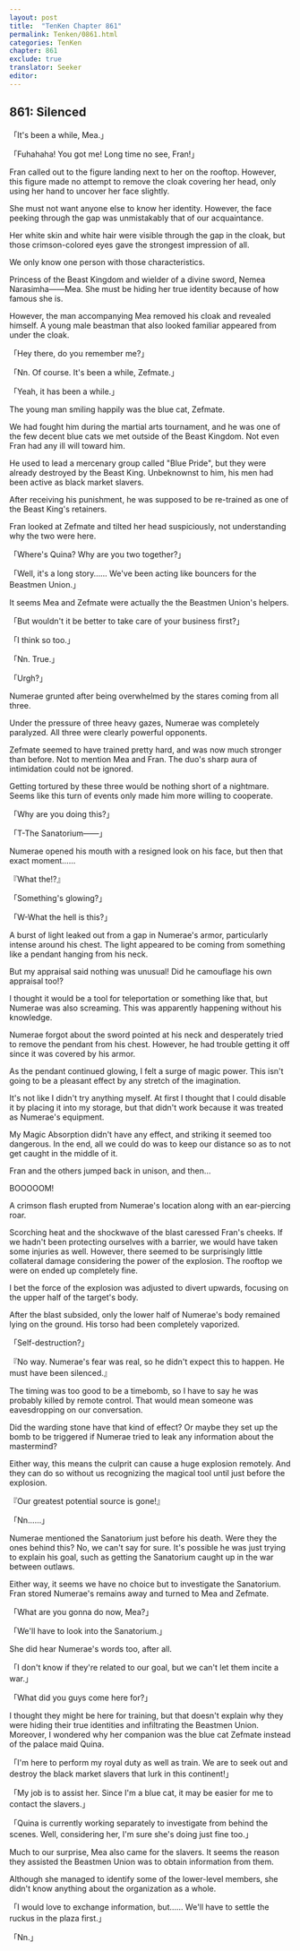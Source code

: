```yaml
---
layout: post
title:  "TenKen Chapter 861"
permalink: Tenken/0861.html
categories: TenKen
chapter: 861
exclude: true
translator: Seeker
editor: 
---
```

<h2>861: Silenced</h2>

「It's been a while, Mea.」

「Fuhahaha! You got me! Long time no see, Fran!」

 Fran called out to the figure landing next to her on the rooftop. However, this figure made no attempt to remove the cloak covering her head, only using her hand to uncover her face slightly.

 She must not want anyone else to know her identity. However, the face peeking through the gap was unmistakably that of our acquaintance.

 Her white skin and white hair were visible through the gap in the cloak, but those crimson-colored eyes gave the strongest impression of all.

 We only know one person with those characteristics.

 Princess of the Beast Kingdom and wielder of a divine sword, Nemea Narasimha――Mea. She must be hiding her true identity because of how famous she is.

 However, the man accompanying Mea removed his cloak and revealed himself. A young male beastman that also looked familiar appeared from under the cloak.

「Hey there, do you remember me?」

「Nn. Of course. It's been a while, Zefmate.」

「Yeah, it has been a while.」

 The young man smiling happily was the blue cat, Zefmate.

 We had fought him during the martial arts tournament, and he was one of the few decent blue cats we met outside of the Beast Kingdom. Not even Fran had any ill will toward him.

 He used to lead a mercenary group called "Blue Pride", but they were already destroyed by the Beast King. Unbeknownst to him, his men had been active as black market slavers.

 After receiving his punishment, he was supposed to be re-trained as one of the Beast King's retainers.

 Fran looked at Zefmate and tilted her head suspiciously, not understanding why the two were here.

「Where's Quina? Why are you two together?」

「Well, it's a long story…… We've been acting like bouncers for the Beastmen Union.」

 It seems Mea and Zefmate were actually the the Beastmen Union's helpers.

「But wouldn't it be better to take care of your business first?」

「I think so too.」

「Nn. True.」

「Urgh?」

 Numerae grunted after being overwhelmed by the stares coming from all three.

 Under the pressure of three heavy gazes, Numerae was completely paralyzed. All three were clearly powerful opponents.

 Zefmate seemed to have trained pretty hard, and was now much stronger than before. Not to mention Mea and Fran. The duo's sharp aura of intimidation could not be ignored.

 Getting tortured by these three would be nothing short of a nightmare. Seems like this turn of events only made him more willing to cooperate.

「Why are you doing this?」

「T-The Sanatorium――」

 Numerae opened his mouth with a resigned look on his face, but then that exact moment……

『What the!?』

「Something's glowing?」

「W-What the hell is this?」

 A burst of light leaked out from a gap in Numerae's armor, particularly intense around his chest. The light appeared to be coming from something like a pendant hanging from his neck.

 But my appraisal said nothing was unusual! Did he camouflage his own appraisal too!?

 I thought it would be a tool for teleportation or something like that, but Numerae was also screaming. This was apparently happening without his knowledge.

 Numerae forgot about the sword pointed at his neck and desperately tried to remove the pendant from his chest. However, he had trouble getting it off since it was covered by his armor.

 As the pendant continued glowing, I felt a surge of magic power. This isn't going to be a pleasant effect by any stretch of the imagination.

 It's not like I didn't try anything myself. At first I thought that I could disable it by placing it into my storage, but that didn't work because it was treated as Numerae's equipment.

 My Magic Absorption didn't have any effect, and striking it seemed too dangerous. In the end, all we could do was to keep our distance so as to not get caught in the middle of it.

 Fran and the others jumped back in unison, and then…

 BOOOOOM!

 A crimson flash erupted from Numerae's location along with an ear-piercing roar.

 Scorching heat and the shockwave of the blast caressed Fran's cheeks. If we hadn't been protecting ourselves with a barrier, we would have taken some injuries as well. However, there seemed to be surprisingly little collateral damage considering the power of the explosion. The rooftop we were on ended up completely fine.

 I bet the force of the explosion was adjusted to divert upwards, focusing on the upper half of the target's body.

 After the blast subsided, only the lower half of Numerae's body remained lying on the ground. His torso had been completely vaporized.

「Self-destruction?」

『No way. Numerae's fear was real, so he didn't expect this to happen. He must have been silenced.』

 The timing was too good to be a timebomb, so I have to say he was probably killed by remote control. That would mean someone was eavesdropping on our conversation.

 Did the warding stone have that kind of effect? Or maybe they set up the bomb to be triggered if Numerae tried to leak any information about the mastermind?

 Either way, this means the culprit can cause a huge explosion remotely. And they can do so without us recognizing the magical tool until just before the explosion.

『Our greatest potential source is gone!』

「Nn……」

 Numerae mentioned the Sanatorium just before his death. Were they the ones behind this? No, we can't say for sure. It's possible he was just trying to explain his goal, such as getting the Sanatorium caught up in the war between outlaws.

 Either way, it seems we have no choice but to investigate the Sanatorium. Fran stored Numerae's remains away and turned to Mea and Zefmate.

「What are you gonna do now, Mea?」

「We'll have to look into the Sanatorium.」

 She did hear Numerae's words too, after all.

「I don't know if they're related to our goal, but we can't let them incite a war.」

「What did you guys come here for?」

 I thought they might be here for training, but that doesn't explain why they were hiding their true identities and infiltrating the Beastmen Union. Moreover, I wondered why her companion was the blue cat Zefmate instead of the palace maid Quina.

「I'm here to perform my royal duty as well as train. We are to seek out and destroy the black market slavers that lurk in this continent!」

「My job is to assist her. Since I'm a blue cat, it may be easier for me to contact the slavers.」

「Quina is currently working separately to investigate from behind the scenes. Well, considering her, I'm sure she's doing just fine too.」

 Much to our surprise, Mea also came for the slavers. It seems the reason they assisted the Beastmen Union was to obtain information from them.

 Although she managed to identify some of the lower-level members, she didn't know anything about the organization as a whole.

「I would love to exchange information, but…… We'll have to settle the ruckus in the plaza first.」

「Nn.」



